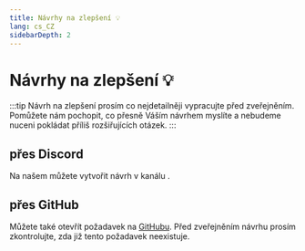 ```yaml
---
title: Návrhy na zlepšení 💡
lang: cs_CZ
sidebarDepth: 2
---
```


# Návrhy na zlepšení :bulb:
:::tip
Návrh na zlepšení prosím co nejdetailněji vypracujte před zveřejněním. Pomůžete nám pochopit, co přesně Váším návrhem myslíte a nebudeme nuceni pokládat příliš rozšiřujících otázek.
:::

## přes Discord
Na našem <discord/> můžete vytvořit návrh v kanálu <discord-channel channel="suggestions"/>.

## přes GitHub
Můžete také otevřít požadavek na [GitHubu][github.issues]. Před zveřejněním návrhu prosím zkontrolujte, zda již tento požadavek neexistuje. 

<!-- ==START_FOOTER== Do NOT edit anything below this line! Any edits will be removed as content is auto generated! -->
[lssm.status]: https://status.lss-manager.de/
[lssm.discord]: https://discord.gg/RcTNjpB
[lssm.userscript]: https://v4.lss-manager.de/lssm-v4.user.js
[lssm.donations]: https://donate.lss-manager.de/
[docs]: https://docs.lss-manager.de/
[docs.home]: /cs_CZ/
[docs.apps]: /cs_CZ/apps.md
[docs.appstore]: /cs_CZ/appstore.md
[docs.bugs]: /cs_CZ/bugs.md
[docs.error_report]: /cs_CZ/error_report.md
[docs.faq]: /cs_CZ/faq.md
[docs.metadata]: /cs_CZ/metadata.md
[docs.other]: /cs_CZ/other.md
[docs.settings]: /cs_CZ/settings.md
[docs.suggestions]: /cs_CZ/suggestions.md
[docs.support]: /cs_CZ/support.md
[games.self]: https://operacni-stredisko.cz
[tampermonkey]: https://tampermonkey.net/
[github]: https://github.com/LSS-Manager/LSSM-V.4
[github.issues]: https://github.com/LSS-Manager/LSSM-V.4/issues
[github.issues.open]: https://github.com/LSS-Manager/LSSM-V.4/issues?q=is%3Aissue+is%3Aopen+label%3Abug